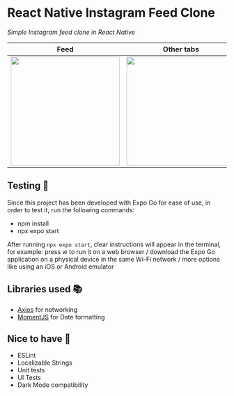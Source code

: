 # React Native Instagram Feed Clone
*Simple Instagram feed clone in React Native*


| Feed    | Other tabs     |
|------------|-------------|
| <img src="https://github.com/user-attachments/assets/2c387538-5552-4a1a-ab44-12f8d9d6a30f" width="250"> | <img src="https://github.com/user-attachments/assets/fd529e70-c436-4027-a9ce-ffc8f89f22bd" width="250"> |

## Testing 🚀
Since this project has been developed with Expo Go for ease of use, in order to test it, run the following commands:

- npm install
- npx expo start
  
After running `npx expo start`, clear instructions will appear in the terminal, for example: press w to run it on a web browser / download the Expo Go application on a physical device in the same Wi-Fi network / more options like using an iOS or Android emulator

## Libraries used 📚

- [Axios](https://axios-http.com/) for networking
- [MomentJS](https://momentjs.com/) for Date formatting

## Nice to have 👀
- ESLint
- Localizable Strings
- Unit tests
- UI Tests
- Dark Mode compatibility
